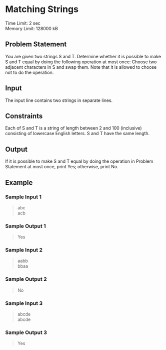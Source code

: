 # Matching Strings
Time Limit: 2 sec<br>
Memory Limit: 128000 kB
## Problem Statement
You are given two strings S and T. Determine whether it is possible to make S and T equal by doing the following operation at most once:
Choose two adjacent characters in S and swap them.
Note that it is allowed to choose not to do the operation.
## Input
The input line contains two strings in separate lines.

## Constraints
Each of S and T is a string of length between 2 and 100 (inclusive) consisting of lowercase English letters.
S and T have the same length.
## Output
If it is possible to make S and T equal by doing the operation in Problem Statement at most once, print Yes; otherwise, print No.
## Example
### Sample Input 1
> abc<br>
> acb

### Sample Output 1
> Yes

### Sample Input 2
> aabb<br>
> bbaa

### Sample Output 2
> No

### Sample Input 3
> abcde<br>
> abcde

### Sample Output 3
> Yes

